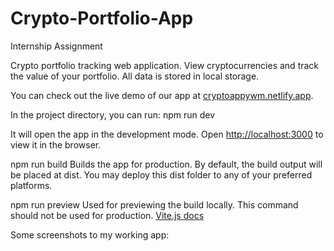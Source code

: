 # Crypto-Portfolio-App
Internship Assignment

Crypto portfolio tracking web application. View cryptocurrencies and track the value of your portfolio. All data is stored in local storage.

You can check out the live demo of our app at [cryptoappywm.netlify.app](https://cryptoappywm.netlify.app/).

In the project directory, you can run:
npm run dev

It will open the app in the development mode.
Open [http://localhost:3000](http://localhost:3000/) to view it in the browser.

npm run build
Builds the app for production. By default, the build output will be placed at dist. You may deploy this dist folder to any of your preferred platforms.

npm run preview
Used for previewing the build locally. This command should not be used for production.
[Vite.js docs](https://vitejs.dev/guide/)

Some screenshots to my working app:

